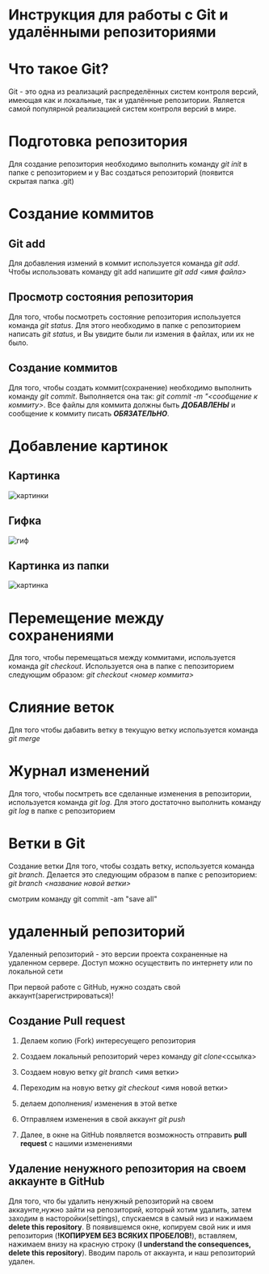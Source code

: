 # Инструкция для работы с Git и удалёнными репозиториями
# Что такое Git?
Git - это одна из реализаций распределённых систем контроля версий, имеющая как и локальные, так и удалённые репозитории. Является самой популярной реализацией систем контроля версий в мире.
# Подготовка репозитория
Для создание репозитория необходимо выполнить команду _git init_ в папке с репозиторием и у Вас создаться репозиторий (появится скрытая папка .git)

# Создание коммитов
## Git add
Для добавления измений в коммит используется команда *git add*. Чтобы использовать команду git add напишите *git add <имя файла>*

Просмотр состояния репозитория
---
Для того, чтобы посмотреть состояние репозитория используется команда *git status*. Для этого необходимо в папке с репозиторием написать *git status*, и Вы увидите были ли измения в файлах, или их не было.

## Создание коммитов
Для того, чтобы создать коммит(сохранение) необходимо выполнить команду *git commit*. Выполняется она так: *git commit -m "<сообщение к коммиту>*. Все файлы для коммита должны быть ***ДОБАВЛЕНЫ*** и сообщение к коммиту писать ***ОБЯЗАТЕЛЬНО***.

# Добавление картинок
## Картинка
   ![картинки](https://miro.medium.com/max/1400/1*vlDY5078rLn0dFQWbdAKUA.png)
## Гифка
   ![гиф](https://raw.githubusercontent.com/nadehi18/battery-wallpaper-windows/master/preview/charging.gif)
## Картинка из папки
   ![картинка](1_S-_fv45WT4MgqtnPVsxtHQ.jpeg)

# Перемещение между сохранениями
Для того, чтобы перемещаться между коммитами, используется команда *git checkout*. Используется она в папке с пепозиторием следующим образом: *git checkout <номер коммита>*
# Слияние веток
Для того чтобы дабавить ветку в текущую ветку используется команда *git merge*
# Журнал изменений
Для того, чтобы посмтреть все сделанные изменения в репозитории, используется команда _git log_. Для этого достаточно выполнить команду _git log_ в папке с репозиторием
# Ветки в Git
Создание ветки
Для того, чтобы создать ветку, используется команда *git branch*. Делается это следующим образом в папке с репозиторием: *git branch <название новой ветки>*

смотрим команду git commit -am "save all"

# **удаленный репозиторий**

Удаленный репозиторий - это версии проекта сохраненные на удаленном сервере. Доступ можно осуществить по интернету или по локальной сети 

При первой работе с GitHub, нужно создать свой аккаунт(зарегистрироваться)!

## **Создание Pull request**

1. Делаем копию (Fork) интересуещего репозитория

2. Создаем локальный репозиторий через команду *git clone*<ссылка> 

3. Создаем новую ветку *git branch* <имя ветки>

4. Переходим на новую ветку *git checkout* <имя новой ветки>

5. делаем дополнения/ изменения в этой ветке 

6. Отправляем изменения в свой аккаунт *git push*

7. Далее, в окне на GitHub появляется возможность отправить **pull request** с нашими изменениями

## Удаление ненужного репозитория на своем аккаунте в GitHub

Для того, что бы удалить ненужный репозиторий на своем аккаунте,нужно зайти на репозиторий, который хотим удалить, затем заходим в насторойки(settings), спускаемся в самый низ и нажимаем  **delete this repository**. В появившемся окне, копируем свой ник и имя репозитория (**!КОПИРУЕМ БЕЗ ВСЯКИХ ПРОБЕЛОВ!**), вставляем, нажимаем внизу на красную строку (**I understand the consequences, delete this repository**). Вводим пароль от аккаунта, и наш репозиторий удален.